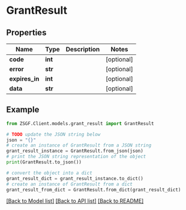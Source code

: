 # GrantResult


## Properties

Name | Type | Description | Notes
------------ | ------------- | ------------- | -------------
**code** | **int** |  | [optional] 
**error** | **str** |  | [optional] 
**expires_in** | **int** |  | [optional] 
**data** | **str** |  | [optional] 

## Example

```python
from ZSGF.Client.models.grant_result import GrantResult

# TODO update the JSON string below
json = "{}"
# create an instance of GrantResult from a JSON string
grant_result_instance = GrantResult.from_json(json)
# print the JSON string representation of the object
print(GrantResult.to_json())

# convert the object into a dict
grant_result_dict = grant_result_instance.to_dict()
# create an instance of GrantResult from a dict
grant_result_from_dict = GrantResult.from_dict(grant_result_dict)
```
[[Back to Model list]](../README.md#documentation-for-models) [[Back to API list]](../README.md#documentation-for-api-endpoints) [[Back to README]](../README.md)


